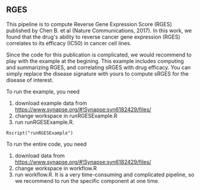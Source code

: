 
## RGES

This pipeline is to compute Reverse Gene Expression Score (RGES) published by Chen B. et al (Nature Communications, 2017). In this work, we found that the drug's ability to reverse cancer gene expression (RGES) correlates to its efficacy (IC50) in cancer cell lines.

Since the code for this publication is  complicated,  we would recommend to play with the example at the begining. This example includes computing and summarizing RGES, and correlating sRGES with drug efficacy. You can simply replace the disease signature with yours to compute sRGES for the disease of interest.

To run the example, you need 
1) download example data from <https://www.synapse.org/#!Synapse:syn6182429/files/>
2) change workspace in runRGESExample.R
3) run runRGESExample.R. 
```{r cars}
Rscript("runRGESExample")
```

To run the entire code, you need 
1) download data from <https://www.synapse.org/#!Synapse:syn6182429/files/>
2) change workspace in workflow.R
3) run workflow.R. It is a very time-consuming and complicated pipeline, so we recommend to run the specific component at one time.




